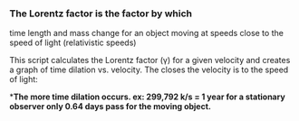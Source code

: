 ### The Lorentz factor is the factor by which 
time
length
and mass change for an object moving at speeds close to the speed of light (relativistic speeds)

This script calculates the Lorentz factor (γ) for a given velocity and creates a graph of time dilation vs. velocity.
The closes the velocity is to the speed of light:

***The more time dilation occurs. ex:  299,792 k/s = 1 year for a stationary observer only 0.64 days pass for the moving object.**
